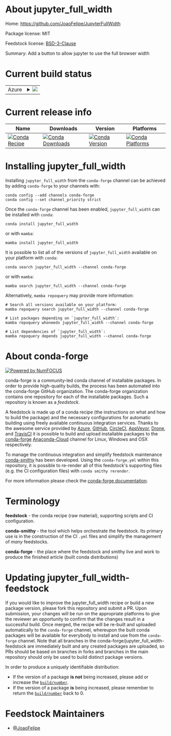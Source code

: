 About jupyter_full_width
========================

Home: https://github.com/JoaoFelipe/JupyterFullWidth

Package license: MIT

Feedstock license: [BSD-3-Clause](https://github.com/conda-forge/jupyter_full_width-feedstock/blob/main/LICENSE.txt)

Summary: Add a button to allow jupyter to use the full browser width

Current build status
====================


<table>
    
  <tr>
    <td>Azure</td>
    <td>
      <details>
        <summary>
          <a href="https://dev.azure.com/conda-forge/feedstock-builds/_build/latest?definitionId=492&branchName=main">
            <img src="https://dev.azure.com/conda-forge/feedstock-builds/_apis/build/status/jupyter_full_width-feedstock?branchName=main">
          </a>
        </summary>
        <table>
          <thead><tr><th>Variant</th><th>Status</th></tr></thead>
          <tbody><tr>
              <td>linux_64_python3.10.____cpython</td>
              <td>
                <a href="https://dev.azure.com/conda-forge/feedstock-builds/_build/latest?definitionId=492&branchName=main">
                  <img src="https://dev.azure.com/conda-forge/feedstock-builds/_apis/build/status/jupyter_full_width-feedstock?branchName=main&jobName=linux&configuration=linux%20linux_64_python3.10.____cpython" alt="variant">
                </a>
              </td>
            </tr><tr>
              <td>linux_64_python3.11.____cpython</td>
              <td>
                <a href="https://dev.azure.com/conda-forge/feedstock-builds/_build/latest?definitionId=492&branchName=main">
                  <img src="https://dev.azure.com/conda-forge/feedstock-builds/_apis/build/status/jupyter_full_width-feedstock?branchName=main&jobName=linux&configuration=linux%20linux_64_python3.11.____cpython" alt="variant">
                </a>
              </td>
            </tr><tr>
              <td>linux_64_python3.8.____cpython</td>
              <td>
                <a href="https://dev.azure.com/conda-forge/feedstock-builds/_build/latest?definitionId=492&branchName=main">
                  <img src="https://dev.azure.com/conda-forge/feedstock-builds/_apis/build/status/jupyter_full_width-feedstock?branchName=main&jobName=linux&configuration=linux%20linux_64_python3.8.____cpython" alt="variant">
                </a>
              </td>
            </tr><tr>
              <td>linux_64_python3.9.____cpython</td>
              <td>
                <a href="https://dev.azure.com/conda-forge/feedstock-builds/_build/latest?definitionId=492&branchName=main">
                  <img src="https://dev.azure.com/conda-forge/feedstock-builds/_apis/build/status/jupyter_full_width-feedstock?branchName=main&jobName=linux&configuration=linux%20linux_64_python3.9.____cpython" alt="variant">
                </a>
              </td>
            </tr><tr>
              <td>osx_64_python3.10.____cpython</td>
              <td>
                <a href="https://dev.azure.com/conda-forge/feedstock-builds/_build/latest?definitionId=492&branchName=main">
                  <img src="https://dev.azure.com/conda-forge/feedstock-builds/_apis/build/status/jupyter_full_width-feedstock?branchName=main&jobName=osx&configuration=osx%20osx_64_python3.10.____cpython" alt="variant">
                </a>
              </td>
            </tr><tr>
              <td>osx_64_python3.11.____cpython</td>
              <td>
                <a href="https://dev.azure.com/conda-forge/feedstock-builds/_build/latest?definitionId=492&branchName=main">
                  <img src="https://dev.azure.com/conda-forge/feedstock-builds/_apis/build/status/jupyter_full_width-feedstock?branchName=main&jobName=osx&configuration=osx%20osx_64_python3.11.____cpython" alt="variant">
                </a>
              </td>
            </tr><tr>
              <td>osx_64_python3.8.____cpython</td>
              <td>
                <a href="https://dev.azure.com/conda-forge/feedstock-builds/_build/latest?definitionId=492&branchName=main">
                  <img src="https://dev.azure.com/conda-forge/feedstock-builds/_apis/build/status/jupyter_full_width-feedstock?branchName=main&jobName=osx&configuration=osx%20osx_64_python3.8.____cpython" alt="variant">
                </a>
              </td>
            </tr><tr>
              <td>osx_64_python3.9.____cpython</td>
              <td>
                <a href="https://dev.azure.com/conda-forge/feedstock-builds/_build/latest?definitionId=492&branchName=main">
                  <img src="https://dev.azure.com/conda-forge/feedstock-builds/_apis/build/status/jupyter_full_width-feedstock?branchName=main&jobName=osx&configuration=osx%20osx_64_python3.9.____cpython" alt="variant">
                </a>
              </td>
            </tr><tr>
              <td>win_64_python3.10.____cpython</td>
              <td>
                <a href="https://dev.azure.com/conda-forge/feedstock-builds/_build/latest?definitionId=492&branchName=main">
                  <img src="https://dev.azure.com/conda-forge/feedstock-builds/_apis/build/status/jupyter_full_width-feedstock?branchName=main&jobName=win&configuration=win%20win_64_python3.10.____cpython" alt="variant">
                </a>
              </td>
            </tr><tr>
              <td>win_64_python3.11.____cpython</td>
              <td>
                <a href="https://dev.azure.com/conda-forge/feedstock-builds/_build/latest?definitionId=492&branchName=main">
                  <img src="https://dev.azure.com/conda-forge/feedstock-builds/_apis/build/status/jupyter_full_width-feedstock?branchName=main&jobName=win&configuration=win%20win_64_python3.11.____cpython" alt="variant">
                </a>
              </td>
            </tr><tr>
              <td>win_64_python3.8.____cpython</td>
              <td>
                <a href="https://dev.azure.com/conda-forge/feedstock-builds/_build/latest?definitionId=492&branchName=main">
                  <img src="https://dev.azure.com/conda-forge/feedstock-builds/_apis/build/status/jupyter_full_width-feedstock?branchName=main&jobName=win&configuration=win%20win_64_python3.8.____cpython" alt="variant">
                </a>
              </td>
            </tr><tr>
              <td>win_64_python3.9.____cpython</td>
              <td>
                <a href="https://dev.azure.com/conda-forge/feedstock-builds/_build/latest?definitionId=492&branchName=main">
                  <img src="https://dev.azure.com/conda-forge/feedstock-builds/_apis/build/status/jupyter_full_width-feedstock?branchName=main&jobName=win&configuration=win%20win_64_python3.9.____cpython" alt="variant">
                </a>
              </td>
            </tr>
          </tbody>
        </table>
      </details>
    </td>
  </tr>
</table>

Current release info
====================

| Name | Downloads | Version | Platforms |
| --- | --- | --- | --- |
| [![Conda Recipe](https://img.shields.io/badge/recipe-jupyter_full_width-green.svg)](https://anaconda.org/conda-forge/jupyter_full_width) | [![Conda Downloads](https://img.shields.io/conda/dn/conda-forge/jupyter_full_width.svg)](https://anaconda.org/conda-forge/jupyter_full_width) | [![Conda Version](https://img.shields.io/conda/vn/conda-forge/jupyter_full_width.svg)](https://anaconda.org/conda-forge/jupyter_full_width) | [![Conda Platforms](https://img.shields.io/conda/pn/conda-forge/jupyter_full_width.svg)](https://anaconda.org/conda-forge/jupyter_full_width) |

Installing jupyter_full_width
=============================

Installing `jupyter_full_width` from the `conda-forge` channel can be achieved by adding `conda-forge` to your channels with:

```
conda config --add channels conda-forge
conda config --set channel_priority strict
```

Once the `conda-forge` channel has been enabled, `jupyter_full_width` can be installed with `conda`:

```
conda install jupyter_full_width
```

or with `mamba`:

```
mamba install jupyter_full_width
```

It is possible to list all of the versions of `jupyter_full_width` available on your platform with `conda`:

```
conda search jupyter_full_width --channel conda-forge
```

or with `mamba`:

```
mamba search jupyter_full_width --channel conda-forge
```

Alternatively, `mamba repoquery` may provide more information:

```
# Search all versions available on your platform:
mamba repoquery search jupyter_full_width --channel conda-forge

# List packages depending on `jupyter_full_width`:
mamba repoquery whoneeds jupyter_full_width --channel conda-forge

# List dependencies of `jupyter_full_width`:
mamba repoquery depends jupyter_full_width --channel conda-forge
```


About conda-forge
=================

[![Powered by
NumFOCUS](https://img.shields.io/badge/powered%20by-NumFOCUS-orange.svg?style=flat&colorA=E1523D&colorB=007D8A)](https://numfocus.org)

conda-forge is a community-led conda channel of installable packages.
In order to provide high-quality builds, the process has been automated into the
conda-forge GitHub organization. The conda-forge organization contains one repository
for each of the installable packages. Such a repository is known as a *feedstock*.

A feedstock is made up of a conda recipe (the instructions on what and how to build
the package) and the necessary configurations for automatic building using freely
available continuous integration services. Thanks to the awesome service provided by
[Azure](https://azure.microsoft.com/en-us/services/devops/), [GitHub](https://github.com/),
[CircleCI](https://circleci.com/), [AppVeyor](https://www.appveyor.com/),
[Drone](https://cloud.drone.io/welcome), and [TravisCI](https://travis-ci.com/)
it is possible to build and upload installable packages to the
[conda-forge](https://anaconda.org/conda-forge) [Anaconda-Cloud](https://anaconda.org/)
channel for Linux, Windows and OSX respectively.

To manage the continuous integration and simplify feedstock maintenance
[conda-smithy](https://github.com/conda-forge/conda-smithy) has been developed.
Using the ``conda-forge.yml`` within this repository, it is possible to re-render all of
this feedstock's supporting files (e.g. the CI configuration files) with ``conda smithy rerender``.

For more information please check the [conda-forge documentation](https://conda-forge.org/docs/).

Terminology
===========

**feedstock** - the conda recipe (raw material), supporting scripts and CI configuration.

**conda-smithy** - the tool which helps orchestrate the feedstock.
                   Its primary use is in the construction of the CI ``.yml`` files
                   and simplify the management of *many* feedstocks.

**conda-forge** - the place where the feedstock and smithy live and work to
                  produce the finished article (built conda distributions)


Updating jupyter_full_width-feedstock
=====================================

If you would like to improve the jupyter_full_width recipe or build a new
package version, please fork this repository and submit a PR. Upon submission,
your changes will be run on the appropriate platforms to give the reviewer an
opportunity to confirm that the changes result in a successful build. Once
merged, the recipe will be re-built and uploaded automatically to the
`conda-forge` channel, whereupon the built conda packages will be available for
everybody to install and use from the `conda-forge` channel.
Note that all branches in the conda-forge/jupyter_full_width-feedstock are
immediately built and any created packages are uploaded, so PRs should be based
on branches in forks and branches in the main repository should only be used to
build distinct package versions.

In order to produce a uniquely identifiable distribution:
 * If the version of a package **is not** being increased, please add or increase
   the [``build/number``](https://docs.conda.io/projects/conda-build/en/latest/resources/define-metadata.html#build-number-and-string).
 * If the version of a package **is** being increased, please remember to return
   the [``build/number``](https://docs.conda.io/projects/conda-build/en/latest/resources/define-metadata.html#build-number-and-string)
   back to 0.

Feedstock Maintainers
=====================

* [@JoaoFelipe](https://github.com/JoaoFelipe/)

